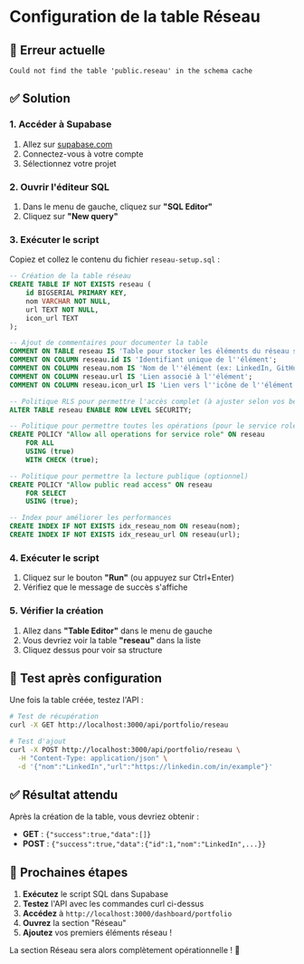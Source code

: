 # Configuration de la table Réseau

## 🚨 Erreur actuelle
```
Could not find the table 'public.reseau' in the schema cache
```

## ✅ Solution

### 1. Accéder à Supabase
1. Allez sur [supabase.com](https://supabase.com)
2. Connectez-vous à votre compte
3. Sélectionnez votre projet

### 2. Ouvrir l'éditeur SQL
1. Dans le menu de gauche, cliquez sur **"SQL Editor"**
2. Cliquez sur **"New query"**

### 3. Exécuter le script
Copiez et collez le contenu du fichier `reseau-setup.sql` :

```sql
-- Création de la table réseau
CREATE TABLE IF NOT EXISTS reseau (
    id BIGSERIAL PRIMARY KEY,
    nom VARCHAR NOT NULL,
    url TEXT NOT NULL,
    icon_url TEXT
);

-- Ajout de commentaires pour documenter la table
COMMENT ON TABLE reseau IS 'Table pour stocker les éléments du réseau social/professionnel';
COMMENT ON COLUMN reseau.id IS 'Identifiant unique de l''élément';
COMMENT ON COLUMN reseau.nom IS 'Nom de l''élément (ex: LinkedIn, GitHub, Twitter)';
COMMENT ON COLUMN reseau.url IS 'Lien associé à l''élément';
COMMENT ON COLUMN reseau.icon_url IS 'Lien vers l''icône de l''élément (optionnel)';

-- Politique RLS pour permettre l'accès complet (à ajuster selon vos besoins)
ALTER TABLE reseau ENABLE ROW LEVEL SECURITY;

-- Politique pour permettre toutes les opérations (pour le service role)
CREATE POLICY "Allow all operations for service role" ON reseau
    FOR ALL
    USING (true)
    WITH CHECK (true);

-- Politique pour permettre la lecture publique (optionnel)
CREATE POLICY "Allow public read access" ON reseau
    FOR SELECT
    USING (true);

-- Index pour améliorer les performances
CREATE INDEX IF NOT EXISTS idx_reseau_nom ON reseau(nom);
CREATE INDEX IF NOT EXISTS idx_reseau_url ON reseau(url);
```

### 4. Exécuter le script
1. Cliquez sur le bouton **"Run"** (ou appuyez sur Ctrl+Enter)
2. Vérifiez que le message de succès s'affiche

### 5. Vérifier la création
1. Allez dans **"Table Editor"** dans le menu de gauche
2. Vous devriez voir la table **"reseau"** dans la liste
3. Cliquez dessus pour voir sa structure

## 🧪 Test après configuration

Une fois la table créée, testez l'API :

```bash
# Test de récupération
curl -X GET http://localhost:3000/api/portfolio/reseau

# Test d'ajout
curl -X POST http://localhost:3000/api/portfolio/reseau \
  -H "Content-Type: application/json" \
  -d '{"nom":"LinkedIn","url":"https://linkedin.com/in/example"}'
```

## ✅ Résultat attendu

Après la création de la table, vous devriez obtenir :
- **GET** : `{"success":true,"data":[]}`
- **POST** : `{"success":true,"data":{"id":1,"nom":"LinkedIn",...}}`

## 🎯 Prochaines étapes

1. **Exécutez** le script SQL dans Supabase
2. **Testez** l'API avec les commandes curl ci-dessus
3. **Accédez** à `http://localhost:3000/dashboard/portfolio`
4. **Ouvrez** la section "Réseau"
5. **Ajoutez** vos premiers éléments réseau !

La section Réseau sera alors complètement opérationnelle ! 🎉
